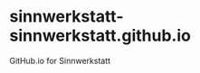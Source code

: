 sinnwerkstatt-sinnwerkstatt.github.io
=====================================

GitHub.io for Sinnwerkstatt
